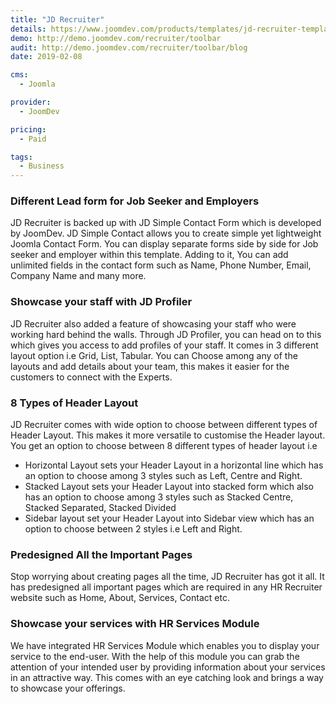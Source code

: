 ```yaml
---
title: "JD Recruiter"
details: https://www.joomdev.com/products/templates/jd-recruiter-template
demo: http://demo.joomdev.com/recruiter/toolbar
audit: http://demo.joomdev.com/recruiter/toolbar/blog
date: 2019-02-08

cms: 
  - Joomla

provider:
  - JoomDev

pricing:
  - Paid

tags:
  - Business
---
```


### Different Lead form for Job Seeker and Employers

JD Recruiter is backed up with JD Simple Contact Form which is developed by JoomDev. JD Simple Contact allows you to create simple yet lightweight Joomla Contact Form. You can display separate forms side by side for Job seeker and employer within this template. Adding to it, You can add unlimited fields in the contact form such as Name, Phone Number, Email, Company Name and many more.

### Showcase your staff with JD Profiler

JD Recruiter also added a feature of showcasing your staff who were working hard behind the walls. Through JD Profiler, you can head on to this which gives you access to add profiles of your staff. It comes in 3 different layout option i.e Grid, List, Tabular. You can Choose among any of the layouts and add details about your team, this makes it easier for the customers to connect with the Experts.

### 8 Types of Header Layout

JD Recruiter comes with wide option to choose between different types of Header Layout. This makes it more versatile to customise the Header layout. You get an option to choose between 8 different types of header layout i.e

- Horizontal Layout sets your Header Layout in a horizontal line which has an option to choose among 3 styles such as Left, Centre and Right.
- Stacked Layout sets your Header Layout into stacked form which also has an option to choose among 3 styles such as Stacked Centre, Stacked Separated, Stacked Divided
- Sidebar layout set your Header Layout into Sidebar view which has an option to choose between 2 styles i.e Left and Right.

### Predesigned All the Important Pages

Stop worrying about creating pages all the time, JD Recruiter has got it all. It has predesigned all important pages which are required in any HR Recruiter website such as Home, About, Services, Contact etc.

### Showcase your services with HR Services Module

We have integrated HR Services Module which enables you to display your service to the end-user. With the help of this module you can grab the attention of your intended user by providing information about your services in an attractive way. This comes with an eye catching look and brings a way to showcase your offerings.
